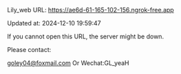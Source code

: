 Lily_web URL: https://ae6d-61-165-102-156.ngrok-free.app

Updated at: 2024-12-10 19:59:47

If you cannot open this URL, the server might be down.

Please contact: 

goley04@foxmail.com Or Wechat:GL_yeaH